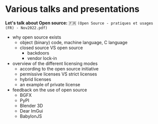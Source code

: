 # Various talks and presentations

**Let's talk about Open source:** :fr: `(Open Source - pratiques et usages (FR) - Nov2022.pdf)`
 - why open source exists
   - object (binary) code, machine language, C language
   - closed source VS open source
     - backdoors
     - vendor lock-in
 - overview of the different licensing modes
   - according to the open source initiative
   - permissive licenses VS strict licenses
   - hybrid licenses
   - an example of private license
 - feedback on the use of open source
   - BGFX
   - PyPI
   - Blender 3D
   - Dear ImGui
   - BabylonJS
